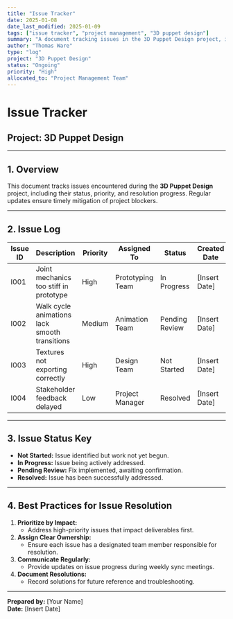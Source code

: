 ```yaml
---
title: "Issue Tracker"
date: 2025-01-08
date_last_modified: 2025-01-09
tags: ["issue tracker", "project management", "3D puppet design"]
summary: "A document tracking issues in the 3D Puppet Design project, including status, priority, and resolution progress to ensure timely mitigation."
author: "Thomas Ware"
type: "log"
project: "3D Puppet Design"
status: "Ongoing"
priority: "High"
allocated_to: "Project Management Team"
---
```

# **Issue Tracker**

## **Project:** 3D Puppet Design

---

## **1. Overview**
This document tracks issues encountered during the **3D Puppet Design** project, including their status, priority, and resolution progress. Regular updates ensure timely mitigation of project blockers.

---

## **2. Issue Log**

| **Issue ID** | **Description**                     | **Priority** | **Assigned To** | **Status**       | **Created Date** | **Resolution Date** | **Notes**                         |
|--------------|-------------------------------------|--------------|-----------------|------------------|------------------|--------------------|-----------------------------------|
| I001         | Joint mechanics too stiff in prototype | High         | Prototyping Team | In Progress      | [Insert Date]    | [Insert Date]       | Testing alternative materials.   |
| I002         | Walk cycle animations lack smooth transitions | Medium      | Animation Team   | Pending Review   | [Insert Date]    | [Insert Date]       | Adjusting interpolation curves. |
| I003         | Textures not exporting correctly    | High         | Design Team      | Not Started      | [Insert Date]    | [Insert Date]       | Check texture pathing in Blender.|
| I004         | Stakeholder feedback delayed        | Low          | Project Manager  | Resolved         | [Insert Date]    | [Insert Date]       | Scheduled weekly review calls.  |

---

## **3. Issue Status Key**
- **Not Started:** Issue identified but work not yet begun.
- **In Progress:** Issue being actively addressed.
- **Pending Review:** Fix implemented, awaiting confirmation.
- **Resolved:** Issue has been successfully addressed.

---

## **4. Best Practices for Issue Resolution**
1. **Prioritize by Impact:**
   - Address high-priority issues that impact deliverables first.
2. **Assign Clear Ownership:**
   - Ensure each issue has a designated team member responsible for resolution.
3. **Communicate Regularly:**
   - Provide updates on issue progress during weekly sync meetings.
4. **Document Resolutions:**
   - Record solutions for future reference and troubleshooting.

---

**Prepared by:** [Your Name]  
**Date:** [Insert Date]